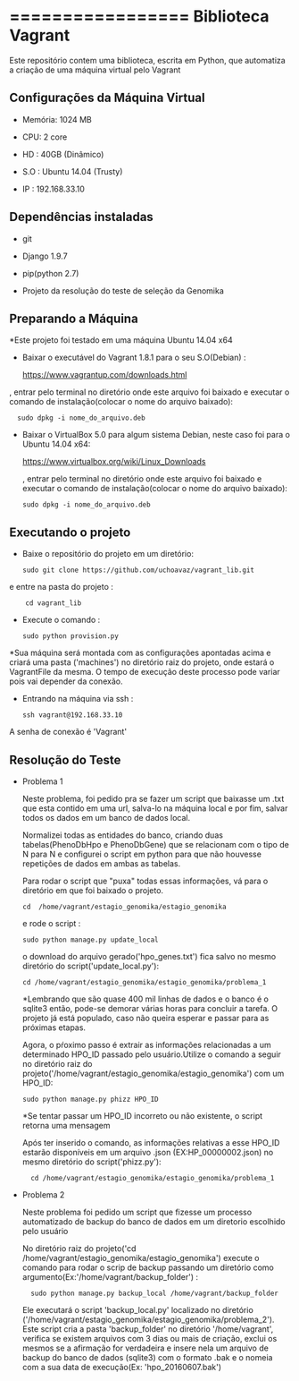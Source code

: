 =================
Biblioteca Vagrant
=================

Este repositório contem uma biblioteca, escrita em Python, que automatiza a criação de uma máquina virtual pelo Vagrant

Configurações da Máquina Virtual
------------

  - Memória: 1024 MB

  - CPU: 2 core

  - HD : 40GB (Dinâmico)
  
  - S.O : Ubuntu 14.04 (Trusty)
  
  - IP : 192.168.33.10
    
Dependências instaladas
------------
  - git
  
  - Django 1.9.7
  
  - pip(python 2.7)
  
  - Projeto da resolução do teste de seleção da Genomika
  

Preparando a Máquina
------------
*Este projeto foi testado em uma máquina Ubuntu 14.04 x64

  - Baixar o executável do Vagrant 1.8.1 para o seu S.O(Debian) :
  
      https://www.vagrantup.com/downloads.html

  , entrar pelo terminal no diretório onde este arquivo foi baixado e executar o comando de instalação(colocar o nome do arquivo baixado):
  
      sudo dpkg -i nome_do_arquivo.deb
  
  - Baixar o VirtualBox 5.0 para algum sistema Debian, neste caso foi para o Ubuntu 14.04 x64:
  
      https://www.virtualbox.org/wiki/Linux_Downloads

    , entrar pelo terminal no diretório onde este arquivo foi baixado e executar o comando de instalação(colocar o nome do arquivo baixado):
    
        sudo dpkg -i nome_do_arquivo.deb

Executando o projeto
------------

  - Baixe o repositório do projeto em um diretório:
  
        sudo git clone https://github.com/uchoavaz/vagrant_lib.git

   e entre na pasta do projeto :
   
        cd vagrant_lib

  - Execute o comando :
  
        sudo python provision.py

 *Sua máquina será montada com as configurações apontadas acima e criará uma pasta ('machines') no diretório raiz do projeto, onde estará o VagrantFile da mesma. O tempo de execução deste processo pode variar pois vai depender da conexão.
 
  - Entrando na máquina via ssh : 
      
        ssh vagrant@192.168.33.10
  
  A senha de conexão é 'Vagrant'


Resolução do Teste
------------

- Problema 1

  Neste problema, foi pedido pra se fazer um script que baixasse um .txt que esta contido em uma url, salva-lo na máquina local e por fim, salvar todos os dados em um banco de dados local.
  
  Normalizei todas as entidades do banco, criando duas tabelas(PhenoDbHpo e PhenoDbGene) que se relacionam com o tipo de N para N e configurei o script em python para que não houvesse repetições de dados em ambas as tabelas.
  
  Para rodar o script que "puxa" todas essas informações, vá para o diretório em que foi baixado o projeto.
  
      cd  /home/vagrant/estagio_genomika/estagio_genomika
  
  e rode o script :
  
      sudo python manage.py update_local
  
  o download do arquivo gerado('hpo_genes.txt') fica salvo no mesmo diretório do script('update_local.py'):
  
      cd /home/vagrant/estagio_genomika/estagio_genomika/problema_1
  
  *Lembrando que são quase 400 mil linhas de dados e o banco é o sqlite3 então, pode-se demorar várias horas para concluir a tarefa. O projeto já está populado, caso não queira esperar e passar para as próximas etapas.
  
  Agora, o pŕoximo passo é extrair as informações relacionadas a um determinado HPO_ID passado pelo usuário.Utilize o comando a seguir no diretório raiz do projeto('/home/vagrant/estagio_genomika/estagio_genomika') com um HPO_ID:
  
      sudo python manage.py phizz HPO_ID
  
  *Se tentar passar um HPO_ID incorreto ou não existente, o script retorna uma mensagem
  
  Após ter inserido o comando, as informações relativas a esse HPO_ID estarão disponíveis em um arquivo .json (EX:HP_00000002.json) no mesmo diretório do script('phizz.py'):
  
        cd /home/vagrant/estagio_genomika/estagio_genomika/problema_1

- Problema 2
  
  Neste problema foi pedido um script que fizesse um processo automatizado de backup do banco de dados em um diretorio escolhido pelo usuário
  
  No diretório raiz do projeto('cd /home/vagrant/estagio_genomika/estagio_genomika') execute o comando para rodar o scrip de backup passando um diretório como argumento(Ex:'/home/vagrant/backup_folder') :
      
        sudo python manage.py backup_local /home/vagrant/backup_folder

  Ele executará o script 'backup_local.py' localizado no diretório ('/home/vagrant/estagio_genomika/estagio_genomika/problema_2'). Este script cria a pasta 'backup_folder' no diretório '/home/vagrant', verifica se existem arquivos com 3 dias ou mais de criação, exclui os mesmos se a afirmação for verdadeira e insere nela um arquivo de backup do banco de dados (sqlite3) com o formato .bak e o nomeia com a sua data de execução(Ex: 'hpo_20160607.bak')

